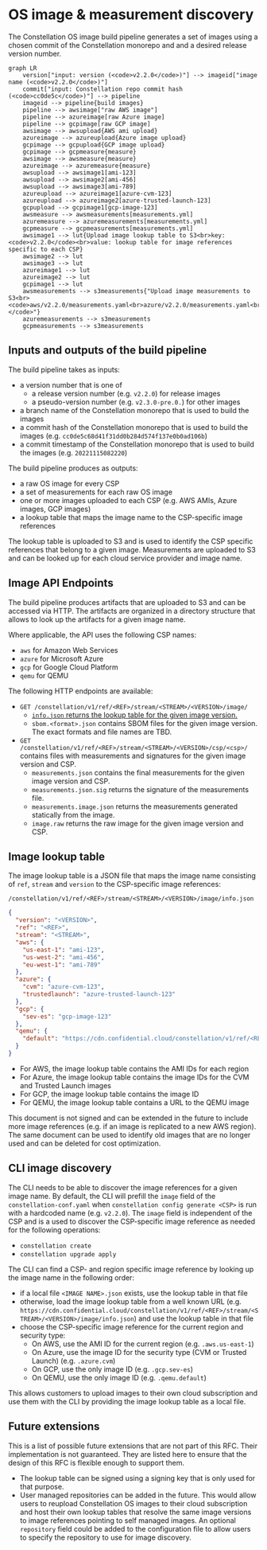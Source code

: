 # OS image & measurement discovery

The Constellation OS image build pipeline generates a set of images using a chosen commit of the Constellation monorepo and and a desired release version number.

```mermaid
graph LR
    version["input: version (<code>v2.2.0</code>)"] --> imageid["image name (<code>v2.2.0</code>)"]
    commit["input: Constellation repo commit hash (<code>cc0de5c</code>)"] --> pipeline
    imageid --> pipeline{build images}
    pipeline --> awsimage["raw AWS image"]
    pipeline --> azureimage[raw Azure image]
    pipeline --> gcpimage[raw GCP image]
    awsimage --> awsupload{AWS ami upload}
    azureimage --> azureupload{Azure image upload}
    gcpimage --> gcpupload{GCP image upload}
    gcpimage --> gcpmeasure{measure}
    awsimage --> awsmeasure{measure}
    azureimage --> azuremeasure{measure}
    awsupload --> awsimage1[ami-123]
    awsupload --> awsimage2[ami-456]
    awsupload --> awsimage3[ami-789]
    azureupload --> azureimage1[azure-cvm-123]
    azureupload --> azureimage2[azure-trusted-launch-123]
    gcpupload --> gcpimage1[gcp-image-123]
    awsmeasure --> awsmeasurements[measurements.yml]
    azuremeasure --> azuremeasurements[measurements.yml]
    gcpmeasure --> gcpmeasurements[measurements.yml]
    awsimage1 --> lut{Upload image lookup table to S3<br>key: <code>v2.2.0</code><br>value: lookup table for image references specific to each CSP}
    awsimage2 --> lut
    awsimage3 --> lut
    azureimage1 --> lut
    azureimage2 --> lut
    gcpimage1 --> lut
    awsmeasurements --> s3measurements{"Upload image measurements to S3<br><code>aws/v2.2.0/measurements.yaml<br>azure/v2.2.0/measurements.yaml<br>gcp/v2.2.0/measurements.yaml<br></code>"}
    azuremeasurements --> s3measurements
    gcpmeasurements --> s3measurements
```

## Inputs and outputs of the build pipeline

The build pipeline takes as inputs:

- a version number that is one of
  - a release version number (e.g. `v2.2.0`) for release images
  - a pseudo-version number (e.g. `v2.3.0-pre.0.`) for other images
- a branch name of the Constellation monorepo that is used to build the images
- a commit hash of the Constellation monorepo that is used to build the images (e.g. `cc0de5c68d41f31dd0b284d574f137e0b0ad106b`)
- a commit timestamp of the Constellation monorepo that is used to build the images (e.g. `20221115082220`)

The build pipeline produces as outputs:

- a raw OS image for every CSP
- a set of measurements for each raw OS image
- one or more images uploaded to each CSP (e.g. AWS AMIs, Azure images, GCP images)
- a lookup table that maps the image name to the CSP-specific image references

The lookup table is uploaded to S3 and is used to identify the CSP specific references that belong to a given image.
Measurements are uploaded to S3 and can be looked up for each cloud service provider and image name.

## Image API Endpoints

The build pipeline produces artifacts that are uploaded to S3 and can be accessed via HTTP.
The artifacts are organized in a directory structure that allows to look up the artifacts for a given image name.

Where applicable, the API uses the following CSP names:

- `aws` for Amazon Web Services
- `azure` for Microsoft Azure
- `gcp` for Google Cloud Platform
- `qemu` for QEMU

The following HTTP endpoints are available:

- `GET /constellation/v1/ref/<REF>/stream/<STREAM>/<VERSION>/image/`
  - [`info.json` returns the lookup table for the given image version.](#image-lookup-table)
  - `sbom.<format>.json` contains SBOM files for the given image version. The exact formats and file names are TBD.
- `GET /constellation/v1/ref/<REF>/stream/<STREAM>/<VERSION>/csp/<csp>/` contains files with measurements and signatures for the given image version and CSP.
  - `measurements.json` contains the final measurements for the given image version and CSP.
  - `measurements.json.sig` returns the signature of the measurements file.
  - `measurements.image.json` returns the measurements generated statically from the image.
  - `image.raw` returns the raw image for the given image version and CSP.



## Image lookup table

The image lookup table is a JSON file that maps the image name consisting of `ref`, `stream` and `version` to the CSP-specific image references:

```
/constellation/v1/ref/<REF>/stream/<STREAM>/<VERSION>/image/info.json
```

```json
{
  "version": "<VERSION>",
  "ref": "<REF>",
  "stream": "<STREAM>",
  "aws": {
    "us-east-1": "ami-123",
    "us-west-2": "ami-456",
    "eu-west-1": "ami-789"
  },
  "azure": {
    "cvm": "azure-cvm-123",
    "trustedlaunch": "azure-trusted-launch-123"
  },
  "gcp": {
    "sev-es": "gcp-image-123"
  },
  "qemu": {
    "default": "https://cdn.confidential.cloud/constellation/v1/ref/<REF>/stream/<STREAM>/<VERSION>/image/csp/qemu/image.raw"
  }
}
```

- For AWS, the image lookup table contains the AMI IDs for each region
- For Azure, the image lookup table contains the image IDs for the CVM and Trusted Launch images
- For GCP, the image lookup table contains the image ID
- For QEMU, the image lookup table contains a URL to the QEMU image

This document is not signed and can be extended in the future to include more image references (e.g. if an image is replicated to a new AWS region).
The same document can be used to identify old images that are no longer used and can be deleted for cost optimization.

## CLI image discovery

The CLI needs to be able to discover the image references for a given image name.
By default, the CLI will prefill the `image` field of the `constellation-conf.yaml` when `constellation config generate <CSP>` is run with a hardcoded name (e.g. `v2.2.0`).
The `image` field is independent of the CSP and is a used to discover the CSP-specific image reference as needed for the following operations:

- `constellation create`
- `constellation upgrade apply`

The CLI can find a CSP- and region specific image reference by looking up the image name in the following order:

- if a local file `<IMAGE NAME>.json` exists, use the lookup table in that file
- otherwise, load the image lookup table from a well known URL (e.g. `https://cdn.confidential.cloud/constellation/v1/ref/<REF>/stream/<STREAM>/<VERSION>/image/info.json`) and use the lookup table in that file
- choose the CSP-specific image reference for the current region and security type:
  - On AWS, use the AMI ID for the current region (e.g. `.aws.us-east-1`)
  - On Azure, use the image ID for the security type (CVM or Trusted Launch) (e.g. `.azure.cvm`)
  - On GCP, use the only image ID (e.g. `.gcp.sev-es`)
  - On QEMU, use the only image ID (e.g. `.qemu.default`)

This allows customers to upload images to their own cloud subscription and use them with the CLI by providing the image lookup table as a local file.

## Future extensions

This is a list of possible future extensions that are not part of this RFC.
Their implementation is not guaranteed.
They are listed here to ensure that the design of this RFC is flexible enough to support them.

- The lookup table can be signed using a signing key that is only used for that purpose.
- User managed repositories can be added in the future. This would allow users to reupload Constellation OS images to their cloud subscription and host their own lookup tables that resolve the same image versions to image references pointing to self managed images. An optional `repository` field could be added to the configuration file to allow users to specify the repository to use for image discovery.
